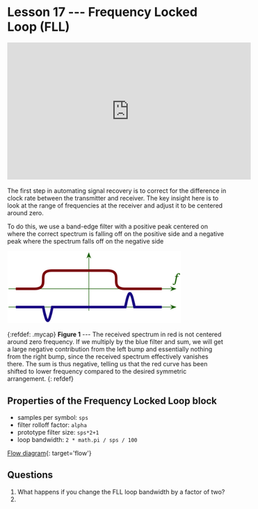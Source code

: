 # Lesson 17 --- Frequency Locked Loop (FLL)


<iframe width="560" height="315" src="https://www.youtube.com/embed/jJHnJtcKW0M" title="YouTube video player" frameborder="0" allow="accelerometer; autoplay; clipboard-write; encrypted-media; gyroscope; picture-in-picture" allowfullscreen></iframe>

The first step in automating signal recovery is to correct for the difference in clock rate between the transmitter and receiver. The key insight here is to look at the range of frequencies at the receiver and adjust it to be centered around zero.

To do this, we use a band-edge filter with a positive peak centered on where the correct spectrum is falling off on the positive side and a negative peak where the spectrum falls off on the negative side

<p class="center"><img src="figs/scale.png" alt="Band-edge filter" style="width:400px;"></p>


{:refdef: .mycap}
**Figure 1** --- The received spectrum in red is not centered around zero frequency. If we multiply by the blue filter and sum, we will get a large negative contribution from the left bump and essentially nothing from the right bump, since the received spectrum effectively vanishes there. The sum is thus negative, telling us that the red curve has been shifted to lower frequency compared to the desired symmetric arrangement.
{: refdef}


## Properties of the Frequency Locked Loop block
- samples per symbol: `sps`
- filter rolloff factor: `alpha`
- prototype filter size: `sps*2+1`
- loop bandwidth: `2 * math.pi / sps / 100`

[Flow diagram](figs/flow/FLL.png){: target='flow'}

## Questions

1. What happens if you change the FLL loop bandwidth by a factor of two?
2. 